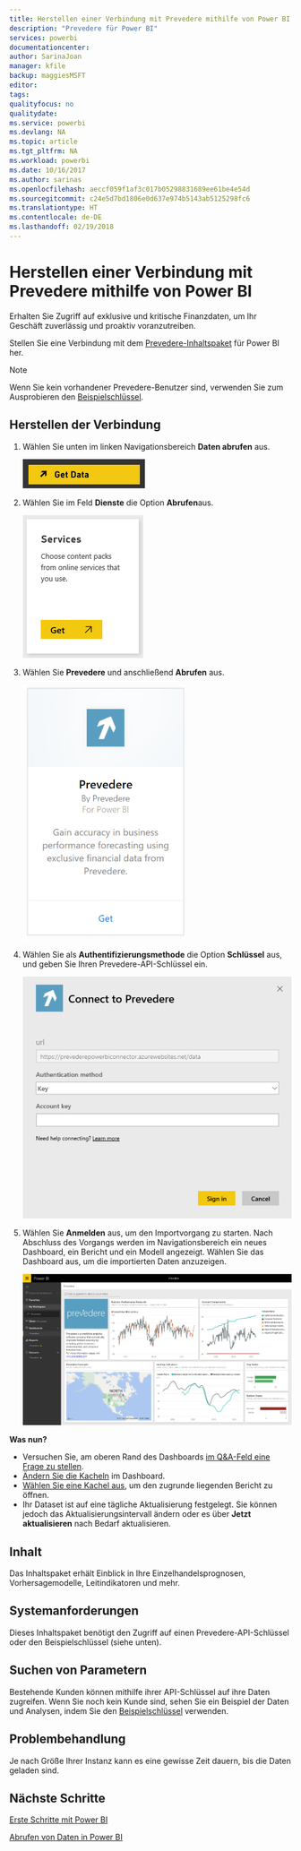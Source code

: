 ```yaml
---
title: Herstellen einer Verbindung mit Prevedere mithilfe von Power BI
description: "Prevedere für Power BI"
services: powerbi
documentationcenter: 
author: SarinaJoan
manager: kfile
backup: maggiesMSFT
editor: 
tags: 
qualityfocus: no
qualitydate: 
ms.service: powerbi
ms.devlang: NA
ms.topic: article
ms.tgt_pltfrm: NA
ms.workload: powerbi
ms.date: 10/16/2017
ms.author: sarinas
ms.openlocfilehash: aeccf059f1af3c017b05298831689ee61be4e54d
ms.sourcegitcommit: c24e5d7bd1806e0d637e974b5143ab5125298fc6
ms.translationtype: HT
ms.contentlocale: de-DE
ms.lasthandoff: 02/19/2018
---
```

# <a name="connect-to-prevedere-with-power-bi"></a>Herstellen einer Verbindung mit Prevedere mithilfe von Power BI
Erhalten Sie Zugriff auf exklusive und kritische Finanzdaten, um Ihr Geschäft zuverlässig und proaktiv voranzutreiben.

Stellen Sie eine Verbindung mit dem [Prevedere-Inhaltspaket](https://app.powerbi.com/getdata/services/prevedere) für Power BI her.

>[!NOTE]
>Wenn Sie kein vorhandener Prevedere-Benutzer sind, verwenden Sie zum Ausprobieren den [Beispielschlüssel](https://prevederepowerbiconnector.azurewebsites.net/static/learnmore.html).

## <a name="how-to-connect"></a>Herstellen der Verbindung
1. Wählen Sie unten im linken Navigationsbereich **Daten abrufen** aus.
   
   ![](media/service-connect-to-prevedere/getdata.png)
2. Wählen Sie im Feld **Dienste** die Option **Abrufen**aus.
   
   ![](media/service-connect-to-prevedere/services.png)
3. Wählen Sie **Prevedere** und anschließend **Abrufen** aus.
   
   ![](media/service-connect-to-prevedere/connect.png)
4. Wählen Sie als **Authentifizierungsmethode** die Option **Schlüssel** aus, und geben Sie Ihren Prevedere-API-Schlüssel ein.
   
    ![](media/service-connect-to-prevedere/creds.png)
5. Wählen Sie **Anmelden** aus, um den Importvorgang zu starten. Nach Abschluss des Vorgangs werden im Navigationsbereich ein neues Dashboard, ein Bericht und ein Modell angezeigt. Wählen Sie das Dashboard aus, um die importierten Daten anzuzeigen.
   
     ![](media/service-connect-to-prevedere/dashboard.png)

**Was nun?**

* Versuchen Sie, am oberen Rand des Dashboards [im Q&A-Feld eine Frage zu stellen](power-bi-q-and-a.md).
* [Ändern Sie die Kacheln](service-dashboard-edit-tile.md) im Dashboard.
* [Wählen Sie eine Kachel aus](service-dashboard-tiles.md), um den zugrunde liegenden Bericht zu öffnen.
* Ihr Dataset ist auf eine tägliche Aktualisierung festgelegt. Sie können jedoch das Aktualisierungsintervall ändern oder es über **Jetzt aktualisieren** nach Bedarf aktualisieren.

## <a name="whats-included"></a>Inhalt
Das Inhaltspaket erhält Einblick in Ihre Einzelhandelsprognosen, Vorhersagemodelle, Leitindikatoren und mehr.

## <a name="system-requirements"></a>Systemanforderungen
Dieses Inhaltspaket benötigt den Zugriff auf einen Prevedere-API-Schlüssel oder den Beispielschlüssel (siehe unten).

## <a name="finding-parameters"></a>Suchen von Parametern
<a name="FindingParams"></a>

Bestehende Kunden können mithilfe ihrer API-Schlüssel auf ihre Daten zugreifen. Wenn Sie noch kein Kunde sind, sehen Sie ein Beispiel der Daten und Analysen, indem Sie den [Beispielschlüssel](https://prevederepowerbiconnector.azurewebsites.net/static/learnmore.html) verwenden.

## <a name="troubleshooting"></a>Problembehandlung
Je nach Größe Ihrer Instanz kann es eine gewisse Zeit dauern, bis die Daten geladen sind.

## <a name="next-steps"></a>Nächste Schritte
[Erste Schritte mit Power BI](service-get-started.md)

[Abrufen von Daten in Power BI](service-get-data.md)

